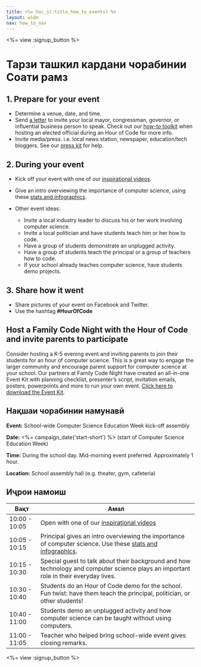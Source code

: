 ```yaml
---
title: <%= hoc_s(:title_how_to_events) %>
layout: wide
nav: how_to_nav
---
```

<%= view :signup_button %>

# Тарзи ташкил кардани чорабинии Соати рамз

## 1. Prepare for your event

- Determine a venue, date, and time.
- Send [a letter](https://hourofcode.com/promote/resources#sample-emails) to invite your local mayor, congressman, governor, or influential business person to speak. Check out our [how-to toolkit](<%=localized_file('/files/elected-official.pdf')%>) when hosting an elected official during an Hour of Code for more info.
- Invite media/press. i.e. local news station, newspaper, education/tech bloggers. See our [press kit](<%= resolve_url('/promote/press-kit') %>) for help.

## 2. During your event

- Kick off your event with one of our [inspirational videos](<%= resolve_url('/promote/resources#videos') %>).
- Give an intro overviewing the importance of computer science, using these [stats and infographics](<%= resolve_url('/promote/stats') %>).   
      
    
- Other event ideas: 
    - Invite a local industry leader to discuss his or her work involving computer science.
    - Invite a local politician and have students teach him or her how to code.
    - Have a group of students demonstrate an unplugged activity.
    - Have a group of students teach the principal or a group of teachers how to code.
    - If your school already teaches computer science, have students demo projects.

## 3. Share how it went

- Share pictures of your event on Facebook and Twitter. 
- Use the hashtag **#HourOfCode**

## Host a Family Code Night with the Hour of Code and invite parents to participate

Consider hosting a K-5 evening event and inviting parents to join their students for an hour of computer science. This is a great way to engage the larger community and encourage parent support for computer science at your school. Our partners at Family Code Night have created an all-in-one Event Kit with planning checklist, presenter’s script, invitation emails, posters, powerpoints and more to run your own event. [Click here to download the Event Kit](http://www.familycodenight.org/DownloadCodeDotOrg.html).

## Нақшаи чорабинии намунавӣ

**Event:** School-wide Computer Science Education Week kick-off assembly

**Date:** <%= campaign_date('start-short') %> (start of Computer Science Education Week)

**Time:** During the school day. Mid-morning event preferred. Approximately 1 hour.

**Location:** School assembly hall (e.g. theater, gym, cafeteria)   
  


## Иҷрои намоиш

| Вақт          | Амал                                                                                                                                             |
| ------------- | ------------------------------------------------------------------------------------------------------------------------------------------------ |
| 10:00 - 10:05 | Open with one of our [inspirational videos](<%= resolve_url('/promote/resources#videos') %>)                                                       |
| 10:05 - 10:15 | Principal gives an intro overviewing the importance of computer science. Use these [stats and infographics](<%= resolve_url('/promote/stats') %>). |
| 10:15 - 10:30 | Special guest to talk about their background and how technology and computer science plays an important role in their everyday lives.            |
| 10:30 - 10:40 | Students do an Hour of Code demo for the school. Fun twist: have them teach the principal, politician, or other students!                        |
| 10:40 - 11:00 | Students demo an unplugged activity and how computer science can be taught without using computers.                                              |
| 11:00 - 11:05 | Teacher who helped bring school-wide event gives closing remarks.                                                                                |

<%= view :signup_button %>
